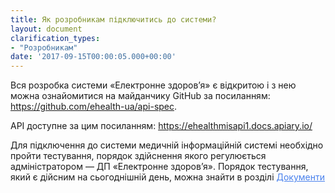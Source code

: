 ```yaml
---
title: Як розробникам підключитись до системи?
layout: document
clarification_types:
- "Розробникам"
date: '2017-09-15T00:00:05.000+00:00'
---
```


Вся розробка системи «Електронне здоров’я» є відкритою і з нею можна ознайомитися на майданчику GitHub<!--more--> за посиланням: <a style="color: #4880ed" href="https://github.com/ehealth-ua/api-spec" target="_blank">https://github.com/ehealth-ua/api-spec</a>.

АРІ доступне за цим посиланням: <a style="color: #4880ed" href="https://ehealthmisapi1.docs.apiary.io/" target="_blank">https://ehealthmisapi1.docs.apiary.io/</a>

Для підключення до системи медичній інформаційній системі необхідно пройти тестування, порядок здійснення якого регулюється адміністратором — ДП «Електронне здоров’я». Порядок тестування, який є дійсним на сьогоднішній день, можна знайти в розділі <a style="color: #4880ed" href="/#documents">Документи</a>
